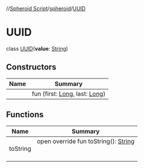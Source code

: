 //[Spheroid Script](../../index.md)/[spheroid](../index.md)/[UUID](index.md)



# UUID  
 class [UUID](index.md)(**value**: [String](../-string/index.md))   


## Constructors  
  
|  Name|  Summary| 
|---|---|
| [<init>](-init-.md)|  fun [<init>](-init-.md)(first: [Long](../-long/index.md), last: [Long](../-long/index.md))   <br>


## Functions  
  
|  Name|  Summary| 
|---|---|
| toString| open override fun toString(): [String](../../spheroid/-string/index.md)  <br><br><br>

